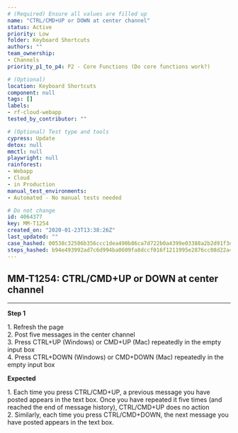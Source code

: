 ```yaml
---
# (Required) Ensure all values are filled up
name: "CTRL/CMD+UP or DOWN at center channel"
status: Active
priority: Low
folder: Keyboard Shortcuts
authors: ""
team_ownership: 
- Channels
priority_p1_to_p4: P2 - Core Functions (Do core functions work?)

# (Optional)
location: Keyboard Shortcuts
component: null
tags: []
labels: 
- rf-cloud-webapp
tested_by_contributor: ""

# (Optional) Test type and tools
cypress: Update
detox: null
mmctl: null
playwright: null
rainforest: 
- Webapp
- Cloud
- in Production
manual_test_environments: 
- Automated - No manual tests needed

# Do not change
id: 4064377
key: MM-T1254
created_on: "2020-01-23T13:38:26Z"
last_updated: ""
case_hashed: 00538c32506b356ccc1dea490b86ca7d722b0a4399e03388a2b2d91f3d5928c11f5f44309f09389d2354ad637cf0aafb
steps_hashed: b94e493992ad7c6d994ba0609fa8dccf016f1211995e2876cc08d22a4334e6cc1546f7af26034f11f5f4aeba217a3b2a
---
```


<!-- (Auto-generated) Based on frontmatter's "key" and "name" -->

## MM-T1254: CTRL/CMD+UP or DOWN at center channel

---

**Step 1**

1\. Refresh the page\
2\. Post five messages in the center channel\
3\. Press CTRL+UP (Windows) or CMD+UP (Mac) repeatedly in the empty input box\
4\. Press CTRL+DOWN (Windows) or CMD+DOWN (Mac) repeatedly in the empty input box

**Expected**

1\. Each time you press CTRL/CMD+UP, a previous message you have posted appears in the text box. Once you have repeated it five times (and reached the end of message history), CTRL/CMD+UP does no action\
2\. Similarly, each time you press CTRL/CMD+DOWN, the next message you have posted appears in the text box.

